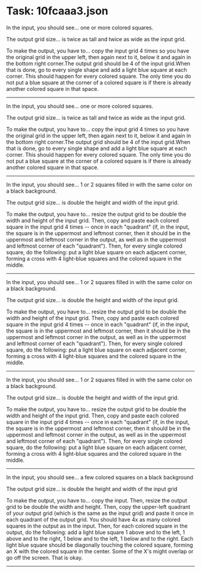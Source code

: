 # Task: 10fcaaa3.json

In the input, you should see... one or more colored squares.

The output grid size... is twice as tall and twice as wide as the input grid.

To make the output, you have to... copy the input grid 4 times so you have the original grid in the upper left, then again next to it, below it and again in the bottom right corner.The output grid should be 4 of the input grid.When that is done, go to every single shape and add a light blue square at each corner. This should happen for every colored square. The only time you do not put a blue square at the corner of a colored square is if there is already another colored square in that space.

---

In the input, you should see... one or more colored squares.

The output grid size... is twice as tall and twice as wide as the input grid.

To make the output, you have to... copy the input grid 4 times so you have the original grid in the upper left, then again next to it, below it and again in the bottom right corner.The output grid should be 4 of the input grid.When that is done, go to every single shape and add a light blue square at each corner. This should happen for every colored square. The only time you do not put a blue square at the corner of a colored square is if there is already another colored square in that space.

---

In the input, you should see... 1 or 2 squares filled in with the same color on a black background.

The output grid size... is double the height and width of the input grid.

To make the output, you have to... resize the output grid to be double the width and height of the input grid. Then, copy and paste each colored square in the input grid 4 times -- once in each "quadrant" (if, in the input, the square is in the uppermost and leftmost corner, then it should be in the uppermost and leftmost corner in the output, as well as in the uppermost and leftmost corner of each "quadrant"). Then, for every single colored square, do the following: put a light blue square on each adjacent corner, forming a cross with 4 light-blue squares and the colored square in the middle.

---

In the input, you should see... 1 or 2 squares filled in with the same color on a black background.

The output grid size... is double the height and width of the input grid.

To make the output, you have to... resize the output grid to be double the width and height of the input grid. Then, copy and paste each colored square in the input grid 4 times -- once in each "quadrant" (if, in the input, the square is in the uppermost and leftmost corner, then it should be in the uppermost and leftmost corner in the output, as well as in the uppermost and leftmost corner of each "quadrant"). Then, for every single colored square, do the following: put a light blue square on each adjacent corner, forming a cross with 4 light-blue squares and the colored square in the middle.

---

In the input, you should see... 1 or 2 squares filled in with the same color on a black background.

The output grid size... is double the height and width of the input grid.

To make the output, you have to... resize the output grid to be double the width and height of the input grid. Then, copy and paste each colored square in the input grid 4 times -- once in each "quadrant" (if, in the input, the square is in the uppermost and leftmost corner, then it should be in the uppermost and leftmost corner in the output, as well as in the uppermost and leftmost corner of each "quadrant"). Then, for every single colored square, do the following: put a light blue square on each adjacent corner, forming a cross with 4 light-blue squares and the colored square in the middle.

---

In the input, you should see... a few colored squares on a black background

The output grid size... is double the height and width of the input grid

To make the output, you have to... copy the input. Then, resize the output grid to be double the width and height. Then, copy the upper-left quadrant of your output grid (which is the same as the input grid) and paste it once in each quadrant of the output grid. You should have 4x as many colored squares in the output as in the input. Then, for each colored square in the output, do the following: add a light blue square 1 above and to the left, 1 above and to the right, 1 below and to the left, 1 below and to the right. Each light blue square should be diagonally touching the colored square, forming an X with the colored square in the center. Some of the X's might overlap or go off the screen. That is okay.

---

